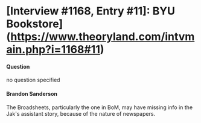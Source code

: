 # [Interview #1168, Entry #11]: BYU Bookstore](https://www.theoryland.com/intvmain.php?i=1168#11)

#### Question

no question specified

#### Brandon Sanderson

The Broadsheets, particularly the one in BoM, may have missing info in the Jak's assistant story, because of the nature of newspapers.

